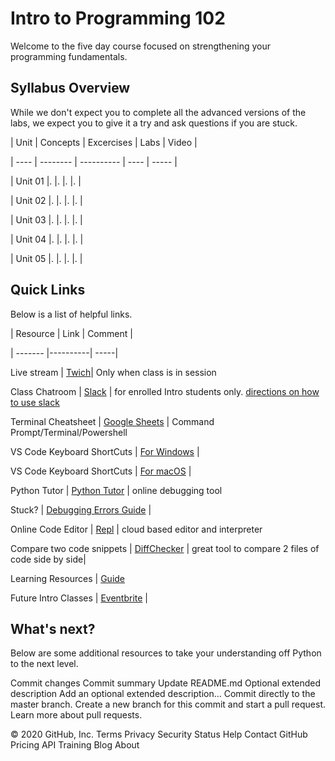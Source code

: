 # Intro to Programming 102 <a id="top"></a>

Welcome to the five day course focused on strengthening your programming fundamentals.



## Syllabus Overview

While we don't expect you to complete all the advanced versions of the labs, we expect you to give it a try and ask questions if you are stuck.



| Unit | Concepts | Excercises | Labs | Video |

| ---- | -------- | ---------- | ---- | ----- |

| Unit 01 |. |. |. |. |

| Unit 02 |. |. |. |. |

| Unit 03 |. |. |. |. |

| Unit 04 |. |. |. |. |

| Unit 05 |. |. |. |. |

## Quick Links

Below is a list of helpful links.

| Resource | Link | Comment |

| ------- |----------| -----|

Live stream | [Twich](https://www.twitch.tv/pdxcodeguild/videos)| Only when class is in session

Class Chatroom | [Slack](https://app.slack.com/client/TH5A28SJ0/CH6DE8QK1) | for enrolled Intro students only. [directions on how to use slack](https://github.com/PdxCodeGuild/IntroToProgramming/blob/master/documentation/slack.md)

Terminal Cheatsheet | [Google Sheets](https://docs.google.com/spreadsheets/d/18WWrry7RI2zzJlTsUHQLCsElNjiVVuMGjowBKZ5DPH8/edit#gid=0) | Command Prompt/Terminal/Powershell

VS Code Keyboard ShortCuts | [For Windows](https://code.visualstudio.com/shortcuts/keyboard-shortcuts-windows.pdf) |

VS Code Keyboard ShortCuts | [For macOS](https://code.visualstudio.com/shortcuts/keyboard-shortcuts-macos.pdf) |

Python Tutor | [Python Tutor](http://pythontutor.com/visualize.html#mode=edit) | online debugging tool

Stuck? | [Debugging Errors Guide](https://github.com/PdxCodeGuild/IntroToProgramming/blob/master/documentation/troubleshooting.md) |

Online Code Editor | [Repl](https://repl.it) | cloud based editor and interpreter

Compare two code snippets | [DiffChecker](https://www.diffchecker.com/) | great tool to compare 2 files of code side by side|

Learning Resources | [Guide](https://github.com/PdxCodeGuild/IntroToProgramming/blob/master/documentation/resources.md)

Future Intro Classes | [Eventbrite](https://www.eventbrite.com/o/pdx-code-guild-17959456298) |
## What's next?

Below are some additional resources to take your understanding off Python to the next level.

Commit changes
Commit summary
Update README.md
Optional extended description
Add an optional extended description…
 Commit directly to the master branch.
 Create a new branch for this commit and start a pull request. Learn more about pull requests.
 
© 2020 GitHub, Inc.
Terms
Privacy
Security
Status
Help
Contact GitHub
Pricing
API
Training
Blog
About

